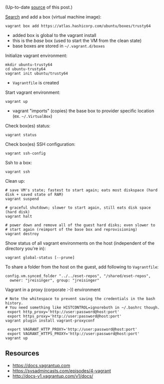 (Up-to-date [source](https://github.com/jreisinger/blog/blob/master/posts/vagrant.md) of
this post.)

[Search](https://atlas.hashicorp.com/boxes/search) and add a box (virtual machine image):

    vagrant box add https://atlas.hashicorp.com/ubuntu/boxes/trusty64
 
* added box is global to the vagrant install
* this is the *base* box (used to start the VM from the clean state)
* base boxes are stored in `~/.vagrant.d/boxes`

Initialize vagrant environment:

    mkdir ubuntu-trusty64
    cd ubuntu-trusty64
    vagrant init ubuntu/trusty64
    
* `Vagrantfile` is created

Start vagrant environment:

    vagrant up

* vagrant "imports" (copies) the base box to provider specific location (ex. `~/.VirtualBox`)

Check box(es) status:

    vagrant status
    
Check box(es) SSH configuration:

    vagrant ssh-config

Ssh to a box:

    vagrant ssh

Clean up:

    # save VM's state; fastest to start again; eats most diskspace (hard disk + saved state of RAM)
    vagrant suspend

    # graceful shutdown; slower to start again, still eats disk space (hard disk)
    vagrant halt

    # power down and remove all of the guest hard disks; even slower to
    # start again (reimport of the base box and reprovisioning)
    vagrant destroy

Show status of all vagrant environments on the host (independent of the directory you're in):

    vagrant global-status [--prune]

To share a folder from the host on the guest, add following to `Vagrantfile`:

    config.vm.synced_folder "../../eset-repos", "/shared/eset-repos",
      owner: "jreisinger", group: "jreisinger"

Vagrant in a proxy (corporate :-)) environment

    # Note the whitespace to prevent saving the credentials in the bash history.
    # You need something like HISTCONTROL=ignoreboth in ~/.bashrc though.
     export http_proxy='http://user:password@host:port'
     export https_proxy='http://user:password@host:port'
    vagrant plugin install vagrant-proxyconf
    
     export VAGRANT_HTTP_PROXY='http://user:password@host:port'
     export VAGRANT_HTTPS_PROXY='http://user:password@host:port'
    vagrant up

Resources
---------

* https://docs.vagrantup.com
* https://sysadmincasts.com/episodes/4-vagrant
* http://docs-v1.vagrantup.com/v1/docs/
